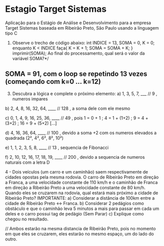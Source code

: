 # Estagio Target Sistemas
Aplicação para o Estágio de Análise e Desenvolvimento para a empresa Target Sistemas baseada em Ribeirão Preto, São Paulo usando a linguagem tipo C

1) Observe o trecho de código abaixo:
	int INDICE = 13, SOMA = 0, K = 0;
	enquanto K < INDICE faça{
	K = K + 1;
	SOMA = SOMA + K;
	}
	imprimir(SOMA);
	Ao final do processamento, qual será o valor da variável SOMA?*/


## SOMA = 91, com o loop se repetindo 13 vezes (começando com k=0 ... k=12)


3) Descubra a lógica e complete o próximo elemento:
a) 1, 3, 5, 7, ___ 		   // 9 , numeros impares

b) 2, 4, 8, 16, 32, 64, ____ 	   // 128 , a soma dele com ele mesmo

c) 0, 1, 4, 9, 16, 25, 36, ____    // 49 , pois 1 = 0 + 1 ; 4 = 1 + (1+2) ; 9 = 4 + (3+2) ; 16 = 9 + (5+2) [...]

d) 4, 16, 36, 64, ____		   // 100 , devido a soma +2 com os numeros elevados a quadrada (2², 4², 6², 8², 10²)

e) 1, 1, 2, 3, 5, 8, ____ 	   // 13 , sequencia de Fibonacci

f) 2, 10, 12, 16, 17, 18, 19, ____ // 200 , devido a sequencia de numeros naturais com a letra D


4 - Dois veículos (um carro e um caminhão) saem respectivamente de cidades opostas pela mesma rodovia. 
O carro de Ribeirão Preto em direção a Franca, a uma velocidade constante de 110 km/h e o caminhão de Franca em direção a Ribeirão Preto 
a uma velocidade constante de 80 km/h. Quando eles se cruzarem na rodovia, qual estará mais próximo a cidade de Ribeirão Preto?
IMPORTANTE:
a) Considerar a distância de 100km entre a cidade de Ribeirão Preto <-> Franca.
b) Considerar 2 pedágios como obstáculo e que o caminhão leva 5 minutos a mais para passar em cada um deles e o carro possui tag de pedágio (Sem Parar)
c) Explique como chegou no resultado.

//	Ambos estarão na mesma distancia de Ribeirão Preto, pois no momento em que eles se cruzarem, eles estarão no mesmo espaço, um do lado do outro.




